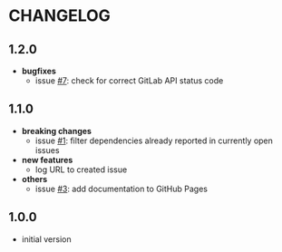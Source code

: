 # CHANGELOG

## 1.2.0
- **bugfixes**
  - issue [#7](https://github.com/muhlba91/gradle-dependency-update-notifier/issues/7): check for correct GitLab API status code

## 1.1.0
- **breaking changes**
  - issue [#1](https://github.com/muhlba91/gradle-dependency-update-notifier/issues/1): filter dependencies already reported in currently open issues
- **new features**
  - log URL to created issue
- **others**
  - issue [#3](https://github.com/muhlba91/gradle-dependency-update-notifier/issues/3): add documentation to GitHub Pages

## 1.0.0
- initial version
